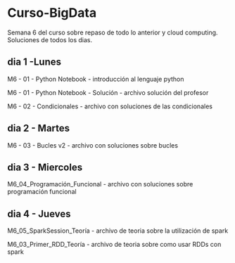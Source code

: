 # Curso-BigData

Semana 6 del curso sobre repaso de todo lo anterior y cloud computing.  
Soluciones de todos los dias.

## dia 1 -Lunes
M6 - 01 - Python Notebook                        - introducción al lenguaje python  

M6 - 01 - Python Notebook - Solución             - archivo solución del profesor  

M6 - 02 - Condicionales                          - archivo con soluciones de las condicionales  

## dia 2 - Martes
M6 - 03 - Bucles v2                              - archivo con soluciones sobre bucles  

## dia 3 - Miercoles
M6_04_Programación_Funcional                     - archivo con soluciones sobre programación funcional

## dia 4 - Jueves
M6_05_SparkSession_Teoría                        - archivo de teoria sobre la utilización de spark  

M6_03_Primer_RDD_Teoría                          - archivo de teoria sobre como usar RDDs con spark
